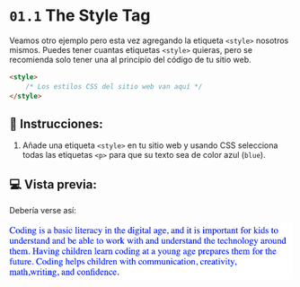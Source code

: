 
# `01.1` The Style Tag

Veamos otro ejemplo pero esta vez agregando la etiqueta `<style>` nosotros mismos.
Puedes tener cuantas etiquetas `<style>` quieras, pero se recomienda solo tener una al principio del código de tu sitio web.

```HTML
<style>
    /* Los estilos CSS del sitio web van aquí */
</style>
```

## 📝 Instrucciones:

1. Añade una etiqueta `<style>` en tu sitio web y usando CSS selecciona todas las etiquetas `<p>` para que su texto sea de color azul (`blue`).

## 💻 Vista previa:

Debería verse así:

![01 Hello World Exercise Preview](../../.learn/assets/01.1-1.png?raw=true)
